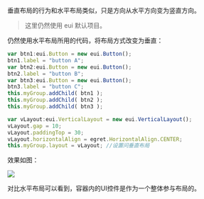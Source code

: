 垂直布局的行为和水平布局类似，只是方向从水平方向变为竖直方向。     

>这里仍然使用 eui 默认项目。

仍然使用水平布局所用的代码，将布局方式改变为垂直：    
~~~ typescript 
var btn1:eui.Button = new eui.Button();
btn1.label = "button A";
var btn2:eui.Button = new eui.Button();
btn2.label = "button B";
var btn3:eui.Button = new eui.Button();
btn3.label = "button C";
this.myGroup.addChild( btn1 );
this.myGroup.addChild( btn2 );
this.myGroup.addChild( btn3 );

var vLayout:eui.VerticalLayout = new eui.VerticalLayout();
vLayout.gap = 10;
vLayout.paddingTop = 30;
vLayout.horizontalAlign = egret.HorizontalAlign.CENTER;
this.myGroup.layout = vLayout; //设置问垂直布局
~~~    
效果如图：

![](56012ed082c88.png)

对比水平布局可以看到，容器内的UI控件是作为一个整体参与布局的。   

